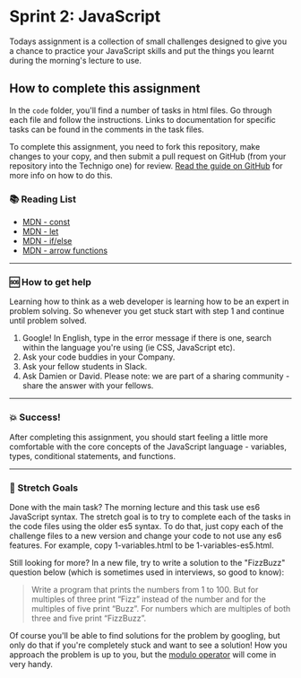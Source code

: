 # Sprint 2: JavaScript

Todays assignment is a collection of small challenges designed to give you a chance to practice your JavaScript skills and put the things you learnt during the morning's lecture to use.

## How to complete this assignment

In the `code` folder, you'll find a number of tasks in html files. Go through each file and follow the instructions. Links to documentation for specific tasks can be found in the comments in the task files.

To complete this assignment, you need to fork this repository, make changes to your copy, and then submit a pull request on GitHub (from your repository into the Technigo one) for review. [Read the guide on GitHub](https://guides.github.com/activities/forking/) for more info on how to do this.

### :books: Reading List

* [MDN - const](https://developer.mozilla.org/en-US/docs/Web/JavaScript/Reference/Statements/const)
* [MDN - let](https://developer.mozilla.org/en-US/docs/Web/JavaScript/Reference/Statements/let)
* [MDN - if/else](https://developer.mozilla.org/en-US/docs/Web/JavaScript/Reference/Statements/if...else)
* [MDN - arrow functions](https://developer.mozilla.org/en-US/docs/Web/JavaScript/Reference/Functions/Arrow_functions)

---

### :sos: How to get help
Learning how to think as a web developer is learning how to be an expert in problem solving. So whenever you get stuck start with step 1 and continue until problem solved.

1. Google! In English, type in the error message if there is one, search within the language you're using (ie CSS, JavaScript etc).
2. Ask your code buddies in your Company.
3. Ask your fellow students in Slack.
4. Ask Damien or David. Please note: we are part of a sharing community - share the answer with your fellows.

---

### :boom: Success!

After completing this assignment, you should start feeling a little more comfortable with the core concepts of the JavaScript language - variables, types, conditional statements, and functions.

---

### :runner: Stretch Goals

Done with the main task? The morning lecture and this task use es6 JavaScript syntax. The stretch goal is to try to complete each of the tasks in the code files using the older es5 syntax. To do that, just copy each of the challenge files to a new version and change your code to not use any es6 features. For example, copy 1-variables.html to be 1-variables-es5.html.

Still looking for more? In a new file, try to write a solution to the "FizzBuzz" question below (which is sometimes used in interviews, so good to know):

> Write a program that prints the numbers from 1 to 100. But for multiples of three print “Fizz” instead of the number and for the multiples of five print “Buzz”. For numbers which are multiples of both three and five print “FizzBuzz”.

Of course you'll be able to find solutions for the problem by googling, but only do that if you're completely stuck and want to see a solution! How you approach the problem is up to you, but the [modulo operator](https://developer.mozilla.org/en-US/docs/Web/JavaScript/Reference/Operators/Arithmetic_Operators) will come in very handy.
